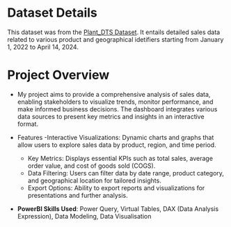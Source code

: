 # Dataset Details

This dataset was from the [Plant_DTS Dataset](Plant_DTS.xls). It entails detailed sales data related to various product and geographical idetifiers starting from January 1, 2022 to April 14, 2024.

# Project Overview

- My project aims to provide a comprehensive analysis of sales data, enabling stakeholders to visualize trends, monitor performance, and make informed business decisions. The dashboard integrates various data sources to present key metrics and insights in an interactive format.

- Features
  -Interactive Visualizations: Dynamic charts and graphs that allow users to explore sales data by product, region, and time period.
  - Key Metrics: Displays essential KPIs such as total sales, average order value, and cost of goods sold (COGS).
  - Data Filtering: Users can filter data by date range, product category, and geographical location for tailored insights.
  - Export Options: Ability to export reports and visualizations for presentations and further analysis.

- **PowerBI Skills Used**: Power Query, Virtual Tables, DAX (Data Analysis Expression), Data Modeling, Data Visualisation


